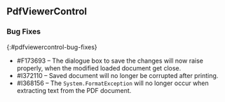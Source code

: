 ## PdfViewerControl

### Bug Fixes
{:#pdfviewercontrol-bug-fixes}
* \#F173693 – The dialogue box to save the changes will now raise properly, when the modified loaded document get close.
* \#I372110 – Saved document will no longer be corrupted after printing.
* \#I368156 – The `System.FormatException` will no longer occur when extracting text from the PDF document.


